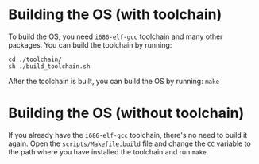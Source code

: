 # Building the OS (with toolchain)
To build the OS, you need `i686-elf-gcc` toolchain and many other packages. You can build the toolchain by running:
```
cd ./toolchain/
sh ./build_toolchain.sh
```

After the toolchain is built, you can build the OS by running: `make`

# Building the OS (without toolchain)
If you already have the `i686-elf-gcc` toolchain, there's no need to build it again. Open the `scripts/Makefile.build` file and change the `CC` variable to the path where you have installed the toolchain and run `make`.
